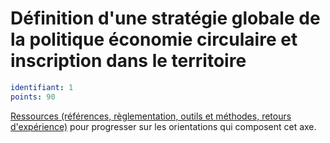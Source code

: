 # Définition d'une stratégie globale de la politique économie circulaire et inscription dans le territoire
```yaml
identifiant: 1
points: 90
```
[Ressources (références, règlementation, outils et méthodes, retours d'expérience)](https://www.optigede.org/sites/default/files/ressources-axe-1-referentiel-economie-circulaire.pdf) pour progresser sur les orientations qui composent cet axe. 
